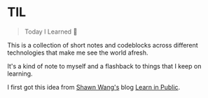# TIL

> Today I Learned 📝

This is a collection of short notes and codeblocks across different technologies that make me see the world afresh.

It's a kind of note to myself and a flashback to things that I keep on learning. 

I first got this idea from [Shawn Wang's](https://www.swyx.io/) blog [Learn in Public](https://www.swyx.io/learn-in-public/).